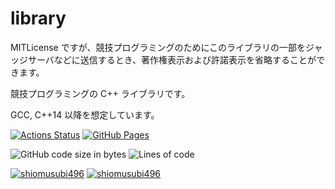 # library

MITLicense ですが、競技プログラミングのためにこのライブラリの一部をジャッジサーバなどに送信するとき、著作権表示および許諾表示を省略することができます。

競技プログラミングの C++ ライブラリです。

GCC, C++14 以降を想定しています。

[![Actions Status](https://github.com/shiomusubi496/library/workflows/verify/badge.svg)](https://github.com/shiomusubi496/library/actions)
[![GitHub Pages](https://img.shields.io/static/v1?label=GitHub+Pages&message=+&color=brightgreen&logo=github)](https://shiomusubi496.github.io/library/)

![GitHub code size in bytes](https://img.shields.io/github/languages/code-size/shiomusubi496/library?style=flat-square)
![Lines of code](https://img.shields.io/tokei/lines/github/shiomusubi496/library?style=flat-square)

[![shiomusubi496](https://img.shields.io/endpoint?url=https%3A%2F%2Fatcoder-badges.now.sh%2Fapi%2Fatcoder%2Fjson%2Fshiomusubi496)](https://atcoder.jp/users/shiomusubi496)
[![shiomusubi496](https://img.shields.io/endpoint?url=https%3A%2F%2Fatcoder-badges.now.sh%2Fapi%2Fcodeforces%2Fjson%2Fshiomusubi496)](https://codeforces.com/profile/shiomusubi496)
